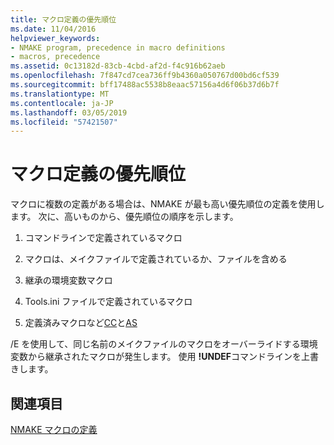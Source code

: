 ```yaml
---
title: マクロ定義の優先順位
ms.date: 11/04/2016
helpviewer_keywords:
- NMAKE program, precedence in macro definitions
- macros, precedence
ms.assetid: 0c13182d-83cb-4cbd-af2d-f4c916b62aeb
ms.openlocfilehash: 7f847cd7cea736ff9b4360a050767d00bd6cf539
ms.sourcegitcommit: bff17488ac5538b8eaac57156a4d6f06b37d6b7f
ms.translationtype: MT
ms.contentlocale: ja-JP
ms.lasthandoff: 03/05/2019
ms.locfileid: "57421507"
---
```

# <a name="precedence-in-macro-definitions"></a>マクロ定義の優先順位

マクロに複数の定義がある場合は、NMAKE が最も高い優先順位の定義を使用します。 次に、高いものから、優先順位の順序を示します。

1. コマンドラインで定義されているマクロ

1. マクロは、メイクファイルで定義されているか、ファイルを含める

1. 継承の環境変数マクロ

1. Tools.ini ファイルで定義されているマクロ

1. 定義済みマクロなど[CC](../build/command-macros-and-options-macros.md)と[AS](../build/command-macros-and-options-macros.md)

/E を使用して、同じ名前のメイクファイルのマクロをオーバーライドする環境変数から継承されたマクロが発生します。 使用 **!UNDEF**コマンドラインを上書きします。

## <a name="see-also"></a>関連項目

[NMAKE マクロの定義](../build/defining-an-nmake-macro.md)
